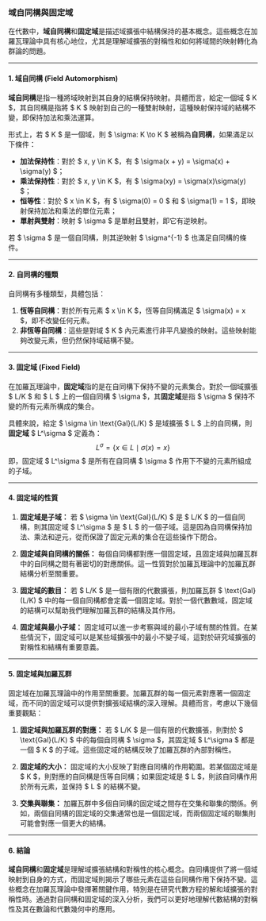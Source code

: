 ### **域自同構與固定域**

在代數中，**域自同構**和**固定域**是描述域擴張中結構保持的基本概念。這些概念在加羅瓦理論中具有核心地位，尤其是理解域擴張的對稱性和如何將域間的映射轉化為群論的問題。

---

#### **1. 域自同構 (Field Automorphism)**

**域自同構**是指一種將域映射到其自身的結構保持映射。具體而言，給定一個域 $ K $，其自同構是指將 $ K $ 映射到自己的一種雙射映射，這種映射保持域的結構不變，即保持加法和乘法運算。

形式上，若 $ K $ 是一個域，則 $ \sigma: K \to K $ 被稱為**自同構**，如果滿足以下條件：
- **加法保持性**：對於 $ x, y \in K $，有 $ \sigma(x + y) = \sigma(x) + \sigma(y) $；
- **乘法保持性**：對於 $ x, y \in K $，有 $ \sigma(xy) = \sigma(x)\sigma(y) $；
- **恒等性**：對於 $ x \in K $，有 $ \sigma(0) = 0 $ 和 $ \sigma(1) = 1 $，即映射保持加法和乘法的單位元素；
- **單射與雙射**：映射 $ \sigma $ 是單射且雙射，即它有逆映射。

若 $ \sigma $ 是一個自同構，則其逆映射 $ \sigma^{-1} $ 也滿足自同構的條件。

---

#### **2. 自同構的種類**

自同構有多種類型，具體包括：
1. **恆等自同構**：對於所有元素 $ x \in K $，恆等自同構滿足 $ \sigma(x) = x $，即不改變任何元素。
2. **非恆等自同構**：這些是對域 $ K $ 內元素進行非平凡變換的映射。這些映射能夠改變元素，但仍然保持域結構不變。

---

#### **3. 固定域 (Fixed Field)**

在加羅瓦理論中，**固定域**指的是在自同構下保持不變的元素集合。對於一個域擴張 $ L/K $ 和 $ L $ 上的一個自同構 $ \sigma $，其**固定域**是指 $ \sigma $ 保持不變的所有元素所構成的集合。

具體來說，給定 $ \sigma \in \text{Gal}(L/K) $ 是域擴張 $ L $ 上的自同構，則**固定域** $ L^\sigma $ 定義為：
$$
L^\sigma = \{ x \in L \mid \sigma(x) = x \}
$$
即，固定域 $ L^\sigma $ 是所有在自同構 $ \sigma $ 作用下不變的元素所組成的子域。

---

#### **4. 固定域的性質**

1. **固定域是子域：**
   若 $ \sigma \in \text{Gal}(L/K) $ 是 $ L/K $ 的一個自同構，則其固定域 $ L^\sigma $ 是 $ L $ 的一個子域。這是因為自同構保持加法、乘法和逆元，從而保證了固定元素的集合在這些操作下閉合。

2. **固定域與自同構的關係：**
   每個自同構都對應一個固定域，且固定域與加羅瓦群中的自同構之間有著密切的對應關係。這一性質對於加羅瓦理論中的加羅瓦群結構分析至關重要。

3. **固定域的數目：**
   若 $ L/K $ 是一個有限的代數擴張，則加羅瓦群 $ \text{Gal}(L/K) $ 中的每一個自同構都會定義一個固定域。對於一個代數數域，固定域的結構可以幫助我們理解加羅瓦群的結構及其作用。

4. **固定域與最小子域：**
   固定域可以進一步考察與域的最小子域有關的性質。在某些情況下，固定域可以是某些域擴張中的最小不變子域，這對於研究域擴張的對稱性和結構有重要意義。

---

#### **5. 固定域與加羅瓦群**

固定域在加羅瓦理論中的作用至關重要。加羅瓦群的每一個元素對應著一個固定域，而不同的固定域可以提供對擴張域結構的深入理解。具體而言，考慮以下幾個重要觀點：
1. **固定域與加羅瓦群的對應：**
   若 $ L/K $ 是一個有限的代數擴張，則對於 $ \text{Gal}(L/K) $ 中的每個自同構 $ \sigma $，其固定域 $ L^\sigma $ 都是一個 $ K $ 的子域。這些固定域的結構反映了加羅瓦群的內部對稱性。

2. **固定域的大小：**
   固定域的大小反映了對應自同構的作用範圍。若某個固定域是 $ K $，則對應的自同構是恆等自同構；如果固定域是 $ L $，則該自同構作用於所有元素，並保持 $ L $ 的結構不變。

3. **交集與聯集：**
   加羅瓦群中多個自同構的固定域之間存在交集和聯集的關係。例如，兩個自同構的固定域的交集通常也是一個固定域，而兩個固定域的聯集則可能會對應一個更大的結構。

---

#### **6. 結論**

**域自同構**和**固定域**是理解域擴張結構和對稱性的核心概念。自同構提供了將一個域映射到自身的方式，而固定域則揭示了哪些元素在這些自同構作用下保持不變。這些概念在加羅瓦理論中發揮著關鍵作用，特別是在研究代數方程的解和域擴張的對稱性時。通過對自同構和固定域的深入分析，我們可以更好地理解代數結構的對稱性及其在數論和代數幾何中的應用。